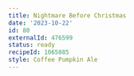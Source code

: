 ```yaml
---
title: Nightmare Before Christmas
date: '2023-10-22'
id: 80
externalId: 476599
status: ready
recipeId: 1065085
style: Coffee Pumpkin Ale
---
```

